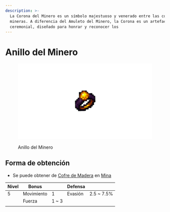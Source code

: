 ```yaml
---
description: >-
  La Corona del Minero es un símbolo majestuoso y venerado entre las comunidades
  mineras. A diferencia del Amuleto del Minero, la Corona es un artefacto
  ceremonial, diseñado para honrar y reconocer los
---
```


# Anillo del Minero

<figure><img src="../../../../../img/item/accessories/ring/miner_ring.png" alt=""><figcaption><p>Anillo del Minero</p></figcaption></figure>

## Forma de obtención

* Se puede obtener de [Cofre de Madera](../../../../extra/loot/chest/wood\_chest.md) en [Mina](../../../../location/mine/mine.md)

| Nivel | Bonus      |        | Defensa |             |
| ----- | ---------- | ------ | ------- | ----------- |
| 5     | Movimiento | 1      | Evasión | 2.5 \~ 7.5% |
|       | Fuerza     | 1 \~ 3 |         |             |
|       |            |        |         |             |
